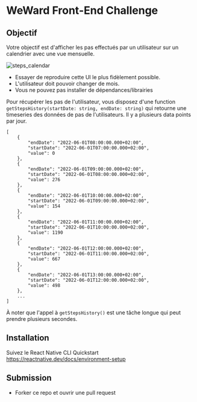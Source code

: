 # WeWard Front-End Challenge

## Objectif

Votre objectif est d'afficher les pas effectués par un utilisateur sur un calendrier avec une vue mensuelle.

![steps_calendar](https://user-images.githubusercontent.com/365969/197163464-a9e95d8e-e4b3-4557-bf37-3d19c42d9cbb.jpg)

* Essayer de reproduire cette UI le plus fidèlement possible.
* L'utilisateur doit pouvoir changer de mois.
* Vous ne pouvez pas installer de dépendances/librairies


Pour récupérer les pas de l'utilisateur, vous disposez d'une function `getStepsHistory(startDate: string, endDate: string)` qui retourne une timeseries des données de pas de l'utilisateurs. Il y a plusieurs data points par jour.

```
[
    {
        "endDate": "2022-06-01T08:00:00.000+02:00",
        "startDate": "2022-06-01T07:00:00.000+02:00",
        "value": 0
    },
    {
        "endDate": "2022-06-01T09:00:00.000+02:00",
        "startDate": "2022-06-01T08:00:00.000+02:00",
        "value": 276
    },
    {
        "endDate": "2022-06-01T10:00:00.000+02:00",
        "startDate": "2022-06-01T09:00:00.000+02:00",
        "value": 154
    },
    {
        "endDate": "2022-06-01T11:00:00.000+02:00",
        "startDate": "2022-06-01T10:00:00.000+02:00",
        "value": 1190
    },
    {
        "endDate": "2022-06-01T12:00:00.000+02:00",
        "startDate": "2022-06-01T11:00:00.000+02:00",
        "value": 667
    },
    {
        "endDate": "2022-06-01T13:00:00.000+02:00",
        "startDate": "2022-06-01T12:00:00.000+02:00",
        "value": 498
    },
    ...
]
```
À noter que l'appel à `getStepsHistory()` est une tâche longue qui peut prendre plusieurs secondes.


## Installation

Suivez le React Native CLI Quickstart
https://reactnative.dev/docs/environment-setup

## Submission

* Forker ce repo et ouvrir une pull request 
